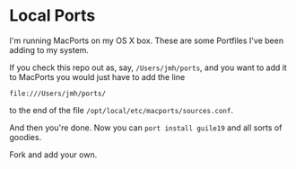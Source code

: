 Local Ports
=

I'm running MacPorts on my OS X box. These are some Portfiles I've
been adding to my system.

If you check this repo out as, say, `/Users/jmh/ports`, and you want
to add it to MacPorts you would just have to add the line

    file:///Users/jmh/ports/

to the end of the file `/opt/local/etc/macports/sources.conf`.

And then you're done. Now you can `port install guile19` and all sorts
of goodies.

Fork and add your own.

